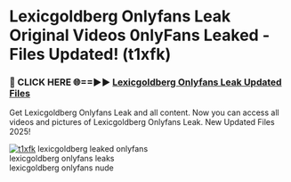 # Lexicgoldberg Onlyfans Leak Original Videos 0nlyFans Leaked - Files Updated! (t1xfk)

<h3>🔴 CLICK HERE 🌐==►► <a href="https://tinyurl.com/2wckxsce" rel="nofollow">Lexicgoldberg Onlyfans Leak Updated Files</a></h3>

Get Lexicgoldberg Onlyfans Leak and all content. Now you can access all videos and pictures of Lexicgoldberg Onlyfans Leak. New Updated Files 2025!

[![t1xfk](https://i.imgur.com/AFduVYN.gif)](https://tinyurl.com/2wckxsce)
lexicgoldberg leaked onlyfans<br>
lexicgoldberg onlyfans leaks<br>
lexicgoldberg onlyfans nude